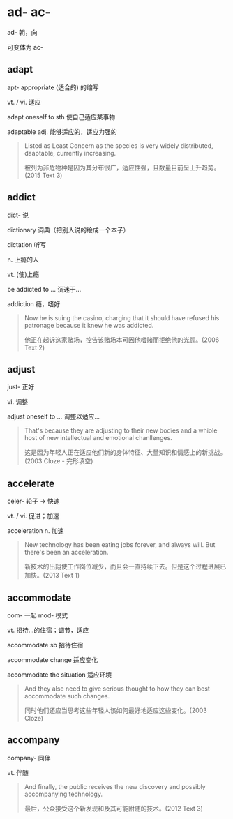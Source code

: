 # ad- ac-

ad- 朝，向

可变体为 ac-

## adapt

apt- appropriate (适合的) 的缩写

vt. / vi. 适应

adapt oneself to sth 使自己适应某事物

adaptable adj. 能够适应的，适应力强的

> Listed as Least Concern as the species is very widely distributed, daaptable, currently increasing.
>
> 被列为非危物种是因为其分布很广，适应性强，且数量目前呈上升趋势。(2015 Text 3)

## addict

dict- 说

dictionary 词典（把别人说的绘成一个本子）

dictation 听写

n. 上瘾的人

vt. (使)上瘾

be addicted to … 沉迷于…

addiction 瘾，嗜好

> Now he is suing the casino, charging that it should have refused his patronage because it knew he was addicted.
>
> 他正在起诉这家赌场，控告该赌场本可因他嗜赌而拒绝他的光顾。(2006 Text 2)

## adjust

just- 正好

vi. 调整

adjust oneself to … 调整以适应…

> That's because they are adjusting to their new bodies and a whiole host of new intellectual and emotional chanllenges.
>
> 这是因为年轻人正在适应他们新的身体特征、大量知识和情感上的新挑战。(2003 Cloze - 完形填空)

## accelerate

celer- 轮子 -> 快速

vt. / vi. 促进；加速

acceleration n. 加速

> New technology has been eating jobs forever, and always will. But there's been an acceleration.
>
> 新技术的出翔使工作岗位减少，而且会一直持续下去。但是这个过程进展已加快。(2013 Text 1)

## accommodate

com- 一起 mod- 模式

vt. 招待…的住宿；调节，适应

accommodate sb 招待住宿

accommodate change 适应变化

accommodate the situation 适应环境

> And they alse need to give serious thought to how they can best accommodate such changes.
>
> 同时他们还应当思考这些年轻人该如何最好地适应这些变化。(2003 Cloze)

## accompany

company- 同伴

vt. 伴随

> And finally, the public receives the new discovery and possibly accompanying technology.
>
> 最后，公众接受这个新发现和及其可能附随的技术。(2012 Text 3)
